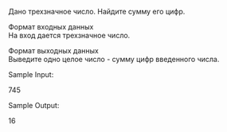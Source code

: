 Дано трехзначное число. Найдите сумму его цифр.

Формат входных данных\
На вход дается трехзначное число.

Формат выходных данных\
Выведите одно целое число - сумму цифр введенного числа.

Sample Input:

745

Sample Output:

16